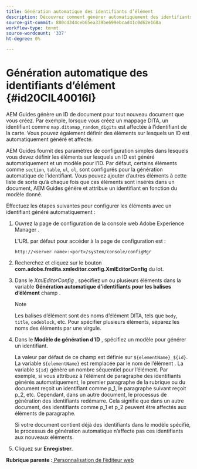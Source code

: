 ```yaml
---
title: Génération automatique des identifiants d’élément
description: Découvrez comment générer automatiquement des identifiants d’élément
source-git-commit: 880cd344ceb65ea339be699ebcad41c0d62e168a
workflow-type: tm+mt
source-wordcount: '337'
ht-degree: 0%

---
```


# Génération automatique des identifiants d’élément {#id20CIL40016I}

AEM Guides génère un ID de document pour tout nouveau document que vous créez. Par exemple, lorsque vous créez un mappage DITA, un identifiant comme `map.ditamap_random_digits` est affectée à l’identifiant de la carte. Vous pouvez également définir des éléments sur lesquels un ID est automatiquement généré et affecté.

AEM Guides fournit des paramètres de configuration simples dans lesquels vous devez définir les éléments sur lesquels un ID est généré automatiquement et un modèle pour l’ID. Par défaut, certains éléments comme `section`, `table`, `ul`, `ol`, sont configurés pour la génération automatique de l’identifiant. Vous pouvez ajouter d’autres éléments à cette liste de sorte qu’à chaque fois que ces éléments sont insérés dans un document, AEM Guides génère et attribue un identifiant en fonction du modèle donné.

Effectuez les étapes suivantes pour configurer les éléments avec un identifiant généré automatiquement :

1. Ouvrez la page de configuration de la console web Adobe Experience Manager .

   L&#39;URL par défaut pour accéder à la page de configuration est :

   ```http
   http://<server name>:<port>/system/console/configMgr
   ```

1. Recherchez et cliquez sur le bouton **com.adobe.fmdita.xmleditor.config.XmlEditorConfig** du lot.

1. Dans le *XmlEditorConfig* , spécifiez un ou plusieurs éléments dans la variable **Génération automatique d’identifiants pour les balises d’élément** champ .

   >[!NOTE]
   >
   > Les balises d’élément sont des noms d’élément DITA, tels que `body`, `title`, `codeblock`, etc. Pour spécifier plusieurs éléments, séparez les noms des éléments par une virgule.

1. Dans le **Modèle de génération d’ID** , spécifiez un modèle pour générer un identifiant.

   La valeur par défaut de ce champ est définie sur `${elementName}_${id}`. La variable `${elementName}` est remplacée par le nom de l’élément . La variable `${id}` génère un nombre séquentiel pour l’élément. Par exemple, si vous attribuez à l’élément de paragraphe des identifiants générés automatiquement, le premier paragraphe de la rubrique ou du document reçoit un identifiant comme p\_1, le paragraphe suivant reçoit p\_2, etc. Cependant, dans un autre document, le processus de génération des identifiants redémarre. Cela signifie que dans un autre document, des identifiants comme p\_1 et p\_2 peuvent être affectés aux éléments de paragraphe.

   Si votre document contient déjà des identifiants dans le modèle spécifié, le processus de génération automatique n’affecte pas ces identifiants aux nouveaux éléments.

1. Cliquez sur **Enregistrer**.


**Rubrique parente :**[ Personnalisation de l’éditeur web](conf-web-editor.md)

